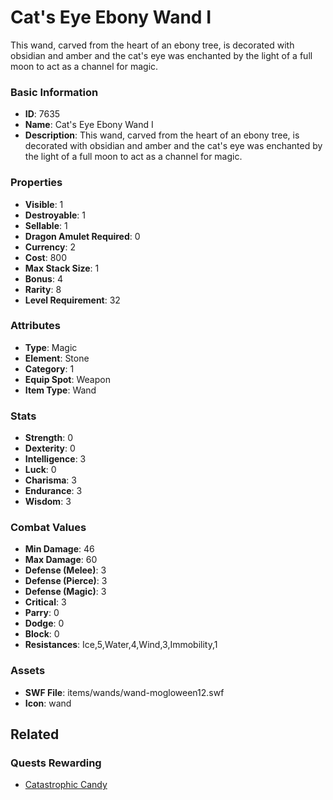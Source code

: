 # Cat's Eye Ebony Wand I

This wand, carved from the heart of an ebony tree, is decorated with obsidian and amber and the cat's eye was enchanted by the light of a full moon to act as a channel for magic.

### Basic Information

- **ID**: 7635
- **Name**: Cat&#039;s Eye Ebony Wand I
- **Description**: This wand, carved from the heart of an ebony tree, is decorated with obsidian and amber and the cat&#039;s eye was enchanted by the light of a full moon to act as a channel for magic.

### Properties

- **Visible**: 1
- **Destroyable**: 1
- **Sellable**: 1
- **Dragon Amulet Required**: 0
- **Currency**: 2
- **Cost**: 800
- **Max Stack Size**: 1
- **Bonus**: 4
- **Rarity**: 8
- **Level Requirement**: 32

### Attributes

- **Type**: Magic
- **Element**: Stone
- **Category**: 1
- **Equip Spot**: Weapon
- **Item Type**: Wand

### Stats

- **Strength**: 0
- **Dexterity**: 0
- **Intelligence**: 3
- **Luck**: 0
- **Charisma**: 3
- **Endurance**: 3
- **Wisdom**: 3

### Combat Values

- **Min Damage**: 46
- **Max Damage**: 60
- **Defense (Melee)**: 3
- **Defense (Pierce)**: 3
- **Defense (Magic)**: 3
- **Critical**: 3
- **Parry**: 0
- **Dodge**: 0
- **Block**: 0
- **Resistances**: Ice,5,Water,4,Wind,3,Immobility,1

### Assets

- **SWF File**: items/wands/wand-mogloween12.swf
- **Icon**: wand

## Related

### Quests Rewarding

- [Catastrophic Candy](../quests/962-catastrophic-candy.md)

